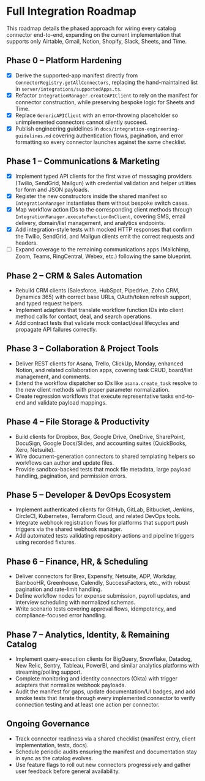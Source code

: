 # Full Integration Roadmap

This roadmap details the phased approach for wiring every catalog connector end-to-end, expanding on the current implementation that supports only Airtable, Gmail, Notion, Shopify, Slack, Sheets, and Time.

## Phase 0 – Platform Hardening
- [x] Derive the supported-app manifest directly from `ConnectorRegistry.getAllConnectors`, replacing the hand-maintained list in `server/integrations/supportedApps.ts`.
- [x] Refactor `IntegrationManager.createAPIClient` to rely on the manifest for connector construction, while preserving bespoke logic for Sheets and Time.
- [x] Replace `GenericAPIClient` with an error-throwing placeholder so unimplemented connectors cannot silently succeed.
- [x] Publish engineering guidelines in `docs/integration-engineering-guidelines.md` covering authentication flows, pagination, and error formatting so every connector launches against the same checklist.

## Phase 1 – Communications & Marketing
- [x] Implement typed API clients for the first wave of messaging providers (Twilio, SendGrid, Mailgun) with credential validation and helper utilities for form and JSON payloads.
- [x] Register the new constructors inside the shared manifest so `IntegrationManager` instantiates them without bespoke switch cases.
- [x] Map workflow action IDs to the corresponding client methods through `IntegrationManager.executeFunctionOnClient`, covering SMS, email delivery, domain/list management, and analytics endpoints.
- [x] Add integration-style tests with mocked HTTP responses that confirm the Twilio, SendGrid, and Mailgun clients emit the correct requests and headers.
- [ ] Expand coverage to the remaining communications apps (Mailchimp, Zoom, Teams, RingCentral, Webex, etc.) following the same blueprint.

## Phase 2 – CRM & Sales Automation
- Rebuild CRM clients (Salesforce, HubSpot, Pipedrive, Zoho CRM, Dynamics 365) with correct base URLs, OAuth/token refresh support, and typed request helpers.
- Implement adapters that translate workflow function IDs into client method calls for contact, deal, and search operations.
- Add contract tests that validate mock contact/deal lifecycles and propagate API failures correctly.

## Phase 3 – Collaboration & Project Tools
- Deliver REST clients for Asana, Trello, ClickUp, Monday, enhanced Notion, and related collaboration apps, covering task CRUD, board/list management, and comments.
- Extend the workflow dispatcher so IDs like `asana.create_task` resolve to the new client methods with proper parameter normalization.
- Create regression workflows that execute representative tasks end-to-end and validate payload mappings.

## Phase 4 – File Storage & Productivity
- Build clients for Dropbox, Box, Google Drive, OneDrive, SharePoint, DocuSign, Google Docs/Slides, and accounting suites (QuickBooks, Xero, Netsuite).
- Wire document-generation connectors to shared templating helpers so workflows can author and update files.
- Provide sandbox-backed tests that mock file metadata, large payload handling, pagination, and permission errors.

## Phase 5 – Developer & DevOps Ecosystem
- Implement authenticated clients for GitHub, GitLab, Bitbucket, Jenkins, CircleCI, Kubernetes, Terraform Cloud, and related DevOps tools.
- Integrate webhook registration flows for platforms that support push triggers via the shared webhook manager.
- Add automated tests validating repository actions and pipeline triggers using recorded fixtures.

## Phase 6 – Finance, HR, & Scheduling
- Deliver connectors for Brex, Expensify, Netsuite, ADP, Workday, BambooHR, Greenhouse, Calendly, SuccessFactors, etc., with robust pagination and rate-limit handling.
- Define workflow nodes for expense submission, payroll updates, and interview scheduling with normalized schemas.
- Write scenario tests covering approval flows, idempotency, and compliance-focused error handling.

## Phase 7 – Analytics, Identity, & Remaining Catalog
- Implement query-execution clients for BigQuery, Snowflake, Datadog, New Relic, Sentry, Tableau, PowerBI, and similar analytics platforms with streaming/polling support.
- Complete monitoring and identity connectors (Okta) with trigger adapters that normalize webhook payloads.
- Audit the manifest for gaps, update documentation/UI badges, and add smoke tests that iterate through every implemented connector to verify connection testing and at least one action per connector.

## Ongoing Governance
- Track connector readiness via a shared checklist (manifest entry, client implementation, tests, docs).
- Schedule periodic audits ensuring the manifest and documentation stay in sync as the catalog evolves.
- Use feature flags to roll out new connectors progressively and gather user feedback before general availability.
